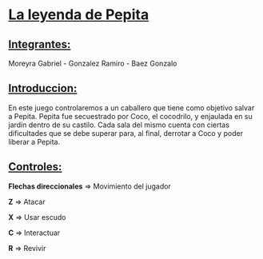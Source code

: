 <u><h1> La leyenda de Pepita </h1></u>
<u><h2> Integrantes: </h2></u>
Moreyra Gabriel - Gonzalez Ramiro - Baez Gonzalo 

<u><h2>Introduccion:</h2></u>

En este juego controlaremos a un caballero que tiene como objetivo salvar a Pepita. Pepita fue secuestrado por Coco, el cocodrilo, y enjaulada en su jardín dentro de su castilo. Cada sala del mismo cuenta con ciertas dificultades que se debe superar para, al final, derrotar a Coco y poder liberar a Pepita.

<u><h2>Controles:</h2></u>

<b>Flechas direccionales</b> => Movimiento del jugador

<b>Z</b> => Atacar

<b>X</b> => Usar escudo

<b>C</b> => Interactuar

<b>R</b> => Revivir
